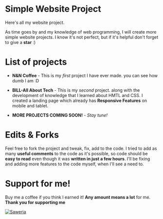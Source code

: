 # Simple Website Project
Here's all my website project.

As time goes by and my knowledge of web programming, I will create more simple website projects.
I know it's not perfect, but if it's helpful don't forget to give a **star** :)

# List of projects

- **N&N Coffee** - This is my _first_ project I have ever made. you can see how dumb I am :D 

- **BILL-All About Tech** - This is my _second_ project. along with the development of knowledge that I learned about HMTL and CSS. I created a landing page which already has **Responsive Features** on mobile and tablet.

- **MORE PROJECTS COMING SOON!** - _Stay tune!_

# Edits & Forks
Feel free to fork the project and tweak, fix, add to the code. I tried to add as many **useful comments** to the code as it's possible, so code should be **easy to read** even though it was **written in just a few hours**.
I'll be fixing and adding more features to the code myself, when I'll see a need to.

# Support for me!
Buy me a coffee if you think I earned it! **Any amount means a lot** for me.
**Thank you for supporting me**

[![Saweria](https://img.shields.io/badge/Donate-Saweria-orange.svg?style=logo=Saweria)](https://saweria.co/BILL)
